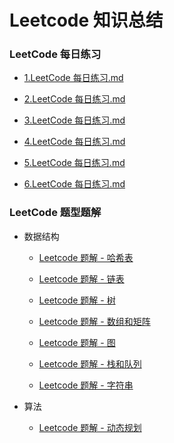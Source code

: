 # Leetcode 知识总结

### LeetCode 每日练习

- [1.LeetCode 每日练习.md](./docs/LeetCode%20每日练习/1.LeetCode%20每日练习.md)

- [2.LeetCode 每日练习.md](./docs/LeetCode%20每日练习/2.LeetCode%20每日练习.md)

- [3.LeetCode 每日练习.md](./docs/LeetCode%20每日练习/3.LeetCode%20每日练习.md)

- [4.LeetCode 每日练习.md](./docs/LeetCode%20每日练习/4.LeetCode%20每日练习.md)

- [5.LeetCode 每日练习.md](./docs/LeetCode%20每日练习/5.LeetCode%20每日练习.md)

- [6.LeetCode 每日练习.md](./docs/LeetCode%20每日练习/6.LeetCode%20每日练习.md)

### LeetCode 题型题解

- 数据结构
  
  - [Leetcode 题解 - 哈希表](docs/LeetCode%20类型题解/Leetcode%20题解%20-%20哈希表.md)
  
  - [Leetcode 题解 - 链表](docs/LeetCode%20类型题解/Leetcode%20题解%20-%20链表.md)
  
  - [Leetcode 题解 - 树](docs/LeetCode%20类型题解/Leetcode%20题解%20-%20树.md)
  
  - [Leetcode 题解 - 数组和矩阵](docs/LeetCode%20类型题解/Leetcode%20题解%20-%20数组和矩阵.md)
  
  - [Leetcode 题解 - 图](docs/LeetCode%20类型题解/Leetcode%20题解%20-%20图.md)
  
  - [Leetcode 题解 - 栈和队列](docs/LeetCode%20类型题解/Leetcode%20题解%20-%20栈和队列.md)
  
  - [Leetcode 题解 - 字符串](docs/LeetCode%20类型题解/Leetcode%20题解%20-%20字符串.md)

- 算法
  
  - [Leetcode 题解 - 动态规划](docs/LeetCode%20类型题解/Leetcode%20题解%20-%20动态规划.md)
